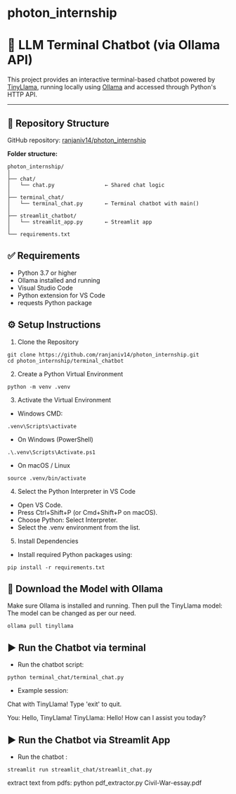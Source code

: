 # photon_internship
# 🦙 LLM Terminal Chatbot (via Ollama API)

This project provides an interactive terminal-based chatbot powered by [TinyLlama](https://ollama.com/library/tinyllama), running locally using [Ollama](https://ollama.com) and accessed through Python's HTTP API.

---

## 📁 Repository Structure

GitHub repository: [ranjaniv14/photon_internship](https://github.com/ranjaniv14/photon_internship)

**Folder structure:**

```
photon_internship/
│
├── chat/
│   └── chat.py                ← Shared chat logic
│
├── terminal_chat/
│   └── terminal_chat.py       ← Terminal chatbot with main()
│
├── streamlit_chatbot/
│   └── streamlit_app.py       ← Streamlit app
│
└── requirements.txt
```

## ✅ Requirements
- Python 3.7 or higher
- Ollama installed and running
- Visual Studio Code
- Python extension for VS Code
- requests Python package

## ⚙️ Setup Instructions

1. Clone the Repository

```
git clone https://github.com/ranjaniv14/photon_internship.git
cd photon_internship/terminal_chatbot
```
2. Create a Python Virtual Environment

```
python -m venv .venv
```

3. Activate the Virtual Environment

- Windows CMD:
```
.venv\Scripts\activate
```
- On Windows (PowerShell)

```
.\.venv\Scripts\Activate.ps1
```
- On macOS / Linux
```
source .venv/bin/activate
```
4. Select the Python Interpreter in VS Code
- Open VS Code.
- Press Ctrl+Shift+P (or Cmd+Shift+P on macOS).
- Choose Python: Select Interpreter.
- Select the .venv environment from the list.

5. Install Dependencies
- Install required Python packages using:
```
pip install -r requirements.txt
```

## 🤖 Download the Model with Ollama
Make sure Ollama is installed and running. Then pull the TinyLlama model: The model can be changed as per our need.
```
ollama pull tinyllama
```
## ▶️ Run the Chatbot via terminal

- Run the chatbot script:
```
python terminal_chat/terminal_chat.py
```
- Example session:

Chat with TinyLlama! Type 'exit' to quit.

You: Hello, TinyLlama!
TinyLlama: Hello! How can I assist you today?

## ▶️ Run the Chatbot via Streamlit App

- Run the chatbot :
```
streamlit run streamlit_chat/streamlit_chat.py
```

extract text from pdfs: 
python pdf_extractor.py Civil-War-essay.pdf